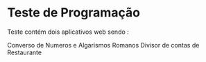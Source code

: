 # Teste de Programação

Teste contém dois aplicativos web sendo :

Converso de Numeros e Algarismos Romanos
Divisor de contas de Restaurante

